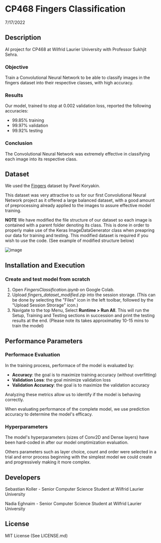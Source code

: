 # CP468 Fingers Classification
7/17/2022
## Description
AI project for CP468 at Wilfrid Laurier University with Professor Sukhjit Sehra.
### Objective
Train a Convolutional Neural Network to be able to classify images in the fingers dataset into their respective classes, with high accuracy.
### Results
Our model, trained to stop at 0.002 validation loss, reported the following accuracies:
- 99.85% training
- 99.97% validation
- 99.92% testing
### Conclusion
The Convolutional Neural Network was extremely effective in classifying each image into its respective class.
## Dataset
We used the [Fingers](https://www.kaggle.com/datasets/koryakinp/fingers) dataset by Pavel Koryakin.

This dataset was very attractive to us for our first Convolutional Neural Network project as it offered a large balanced dataset, with a good amount of preprocessing already applied to the images to assure effective model training.

**NOTE** We have modified the file structure of our dataset so each image is contained with a parent folder denoting its class. This is done in order to properly make use of the Keras ImageDataGenerator class when preapring our data for training and testing. This modified dataset is required if you wish to use the code. (See example of modified structure below)

![image](https://user-images.githubusercontent.com/90881660/179855081-24058c39-6c8a-4dca-a17e-5e935ed6820f.png)
## Installation and Execution
### Create and test model from scratch
1. Open *FingersClassification.ipynb* on Google Colab. 
2. Upload *fingers_dataset_modified.zip* into the session storage. (This can be done by selecting the "Files" icon in the left toolbar, followed by the "Upload Session Strorage" icon.)
3. Navigate to the top Menu, Select **Runtime > Run All**. This will run the Setup, Training and Testing sections in succession and print the testing results at the end. (Please note its takes approximatley 10-15 mins to train the model)
## Performance Parameters
### Performace Evaluation
In the training process, performace of the model is evaluated by: 
- **Accuracy**: the goal is to maximize training accuracy (without overfitting)
- **Validation Loss**: the goal minimize validation loss
- **Validation Accuracy**: the goal is to maximize the validation accuracy

Analyzing these metrics allow us to identify if the model is behaving correctly.

When evaluating performance of the complete model, we use prediction accuracy to determine the model's efficacy.
### Hyperparameters
The model's hyperparameters (sizes of Conv2D and Dense layers) have been hard-coded in after our model omptimization evaluation.

Others parameters such as layer choice, count and order were selected in a trial and error process beginning with the simplest model we could create and progressively making it more complex.
## Developers
Sebastian Koller - Senior Computer Science Student at Wilfrid Laurier University

Nadia Eghnaim - Senior Computer Science Student at Wilfrid Laurier University
## License
MIT License (See LICENSE.md)
